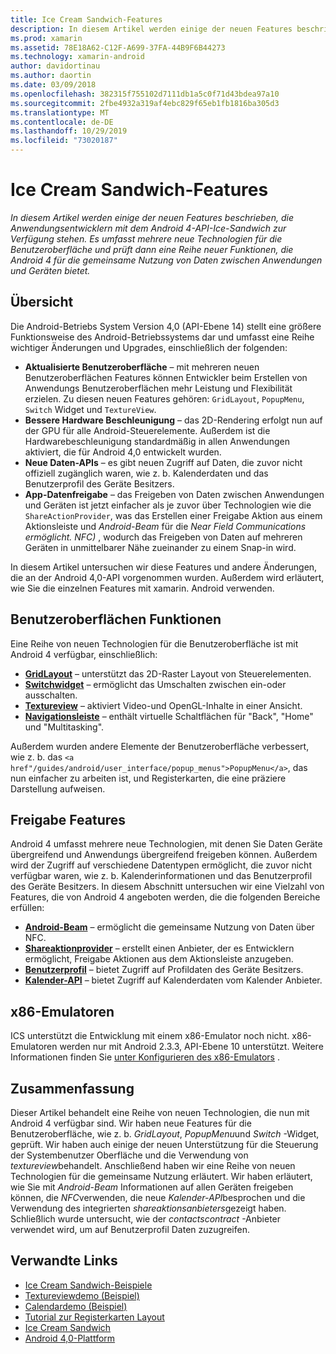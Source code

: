 ```yaml
---
title: Ice Cream Sandwich-Features
description: In diesem Artikel werden einige der neuen Features beschrieben, die Anwendungsentwicklern mit dem Android 4-API-Ice-Sandwich zur Verfügung stehen. Es umfasst mehrere neue Technologien für die Benutzeroberfläche und prüft dann eine Reihe neuer Funktionen, die Android 4 für die gemeinsame Nutzung von Daten zwischen Anwendungen und Geräten bietet.
ms.prod: xamarin
ms.assetid: 78E18A62-C12F-A699-37FA-44B9F6B44273
ms.technology: xamarin-android
author: davidortinau
ms.author: daortin
ms.date: 03/09/2018
ms.openlocfilehash: 382315f755102d7111db1a5c0f71d43bdea97a10
ms.sourcegitcommit: 2fbe4932a319af4ebc829f65eb1fb1816ba305d3
ms.translationtype: MT
ms.contentlocale: de-DE
ms.lasthandoff: 10/29/2019
ms.locfileid: "73020187"
---
```

# <a name="ice-cream-sandwich-features"></a>Ice Cream Sandwich-Features

_In diesem Artikel werden einige der neuen Features beschrieben, die Anwendungsentwicklern mit dem Android 4-API-Ice-Sandwich zur Verfügung stehen. Es umfasst mehrere neue Technologien für die Benutzeroberfläche und prüft dann eine Reihe neuer Funktionen, die Android 4 für die gemeinsame Nutzung von Daten zwischen Anwendungen und Geräten bietet._

## <a name="overview"></a>Übersicht

Die Android-Betriebs System Version 4,0 (API-Ebene 14) stellt eine größere Funktionsweise des Android-Betriebssystems dar und umfasst eine Reihe wichtiger Änderungen und Upgrades, einschließlich der folgenden:

- **Aktualisierte Benutzeroberfläche** – mit mehreren neuen Benutzeroberflächen Features können Entwickler beim Erstellen von Anwendungs Benutzeroberflächen mehr Leistung und Flexibilität erzielen. Zu diesen neuen Features gehören: `GridLayout`, `PopupMenu`, `Switch` Widget und `TextureView`. 
- **Bessere Hardware Beschleunigung** – das 2D-Rendering erfolgt nun auf der GPU für alle Android-Steuerelemente. Außerdem ist die Hardwarebeschleunigung standardmäßig in allen Anwendungen aktiviert, die für Android 4,0 entwickelt wurden. 
- **Neue Daten-APIs** – es gibt neuen Zugriff auf Daten, die zuvor nicht offiziell zugänglich waren, wie z. b. Kalenderdaten und das Benutzerprofil des Geräte Besitzers. 
- **App-Datenfreigabe** – das Freigeben von Daten zwischen Anwendungen und Geräten ist jetzt einfacher als je zuvor über Technologien wie die `ShareActionProvider`, was das Erstellen einer Freigabe Aktion aus einem Aktionsleiste und *Android-Beam* für die *Near Field Communications ermöglicht. NFC)* , wodurch das Freigeben von Daten auf mehreren Geräten in unmittelbarer Nähe zueinander zu einem Snap-in wird. 

In diesem Artikel untersuchen wir diese Features und andere Änderungen, die an der Android 4,0-API vorgenommen wurden. Außerdem wird erläutert, wie Sie die einzelnen Features mit xamarin. Android verwenden.

## <a name="user-interface-features"></a>Benutzeroberflächen Funktionen

Eine Reihe von neuen Technologien für die Benutzeroberfläche ist mit Android 4 verfügbar, einschließlich:

- **[GridLayout](~/android/user-interface/layouts/grid-layout.md)** – unterstützt das 2D-Raster Layout von Steuerelementen. 
- **[Switchwidget](~/android/user-interface/controls/switch.md)** – ermöglicht das Umschalten zwischen ein-oder ausschalten. 
- **[Textureview](~/android/user-interface/controls/texture-view.md)** – aktiviert Video-und OpenGL-Inhalte in einer Ansicht. 
- **[Navigationsleiste](~/android/user-interface/controls/navigation-bar.md)** – enthält virtuelle Schaltflächen für "Back", "Home" und "Multitasking". 

Außerdem wurden andere Elemente der Benutzeroberfläche verbessert, wie z. b. das `<a href"/guides/android/user_interface/popup_menus">PopupMenu</a>`, das nun einfacher zu arbeiten ist, und Registerkarten, die eine präziere Darstellung aufweisen.

## <a name="sharing-features"></a>Freigabe Features

Android 4 umfasst mehrere neue Technologien, mit denen Sie Daten Geräte übergreifend und Anwendungs übergreifend freigeben können. Außerdem wird der Zugriff auf verschiedene Datentypen ermöglicht, die zuvor nicht verfügbar waren, wie z. b. Kalenderinformationen und das Benutzerprofil des Geräte Besitzers. In diesem Abschnitt untersuchen wir eine Vielzahl von Features, die von Android 4 angeboten werden, die die folgenden Bereiche erfüllen:

- **[Android-Beam](~/android/platform/android-beam.md)** – ermöglicht die gemeinsame Nutzung von Daten über NFC.
- **[Shareaktionprovider](~/android/user-interface/controls/action-bar.md)** – erstellt einen Anbieter, der es Entwicklern ermöglicht, Freigabe Aktionen aus dem Aktionsleiste anzugeben. 
- **[Benutzerprofil](~/android/user-interface/user-profile.md)** – bietet Zugriff auf Profildaten des Geräte Besitzers. 
- **[Kalender-API](~/android/user-interface/controls/calendar.md)** – bietet Zugriff auf Kalenderdaten vom Kalender Anbieter. 

## <a name="x86-emulators"></a>x86-Emulatoren

ICS unterstützt die Entwicklung mit einem x86-Emulator noch nicht. x86-Emulatoren werden nur mit Android 2.3.3, API-Ebene 10 unterstützt. Weitere Informationen finden Sie [unter Konfigurieren des x86-Emulators](~/android/get-started/installation/android-emulator/index.md) .

## <a name="summary"></a>Zusammenfassung

Dieser Artikel behandelt eine Reihe von neuen Technologien, die nun mit Android 4 verfügbar sind. Wir haben neue Features für die Benutzeroberfläche, wie z. b. *GridLayout*, *PopupMenu*und *Switch* -Widget, geprüft. Wir haben auch einige der neuen Unterstützung für die Steuerung der Systembenutzer Oberfläche und die Verwendung von *textureview*behandelt. Anschließend haben wir eine Reihe von neuen Technologien für die gemeinsame Nutzung erläutert. Wir haben erläutert, wie Sie mit *Android-Beam* Informationen auf allen Geräten freigeben können, die *NFC*verwenden, die neue *Kalender-API*besprochen und die Verwendung des integrierten *shareaktionsanbieters*gezeigt haben.
Schließlich wurde untersucht, wie der *contactscontract* -Anbieter verwendet wird, um auf Benutzerprofil Daten zuzugreifen.

## <a name="related-links"></a>Verwandte Links

- [Ice Cream Sandwich-Beispiele](https://docs.microsoft.com/samples/xamarin/monodroid-samples/platformfeatures-ics-samples)
- [Textureviewdemo (Beispiel)](https://docs.microsoft.com/samples/xamarin/monodroid-samples/textureviewdemo)
- [Calendardemo (Beispiel)](https://docs.microsoft.com/samples/xamarin/monodroid-samples/calendardemo)
- [Tutorial zur Registerkarten Layout](~/android/user-interface/layouts/tab-layout/index.md)
- [Ice Cream Sandwich](https://developer.android.com/about/versions/android-4.0-highlights.html)
- [Android 4,0-Plattform](https://developer.android.com/about/versions/android-4.0.html)
